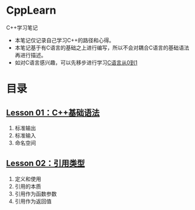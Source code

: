 # CppLearn
C++学习笔记

- 本笔记仅记录自己学习C++的路径和心得。
- 本笔记基于有C语言的基础之上进行编写，所以不会对耦合C语言的基础语法再进行描述。
- 如对C语言感兴趣，可以先移步进行学习[C语言从0到1](https://blog.csdn.net/jiabin12230)

# 目录
## [Lesson 01：C++基础语法](./Lesson_01/README_01.md)
1. 标准输出
2. 标准输入
3. 命名空间

## [Lesson 02：引用类型](./Lesson_02/README_02.md)
1. 定义和使用
2. 引用的本质
3. 引用作为函数参数
4. 引用作为返回值